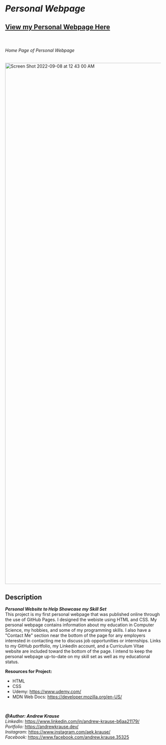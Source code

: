 # *Personal Webpage*
## **[View my Personal Webpage Here](https://andrew-ekrause.github.io/Personal-Webpage/)**

<p>&nbsp;</p>

###### Home Page of Personal Webpage
<img width="1680" alt="Screen Shot 2022-09-08 at 12 43 00 AM" src="https://user-images.githubusercontent.com/57727121/189043649-63d38266-c9b8-4ded-9b14-4ccb511b57b9.png">

## Description
**_Personal Website to Help Showcase my Skill Set_** <br/>
This project is my first personal webpage that was published online through the use of GitHub Pages. I designed the webiste using HTML and CSS. My personal webpage contains information about my education in Computer Science, my hobbies, and some of my programming skills. I also have a "Contact Me" section near the bottom of the page for any employers interested in contacting me to discuss job opportunities or internships. Links to my GitHub portfolio, my LinkedIn account, and a Curriculum Vitae website are included toward the bottom of the page. I intend to keep the personal webpage up-to-date on my skill set as well as my educational status. 

**Resources for Project:**
- HTML
- CSS
- Udemy: https://www.udemy.com/
- MDN Web Docs: https://developer.mozilla.org/en-US/
<p>&nbsp;</p>

**_@Author: Andrew Krause_** <br/>
*LinkedIn:* https://www.linkedin.com/in/andrew-krause-b6aa21179/ <br/>
*Portfolio:* https://andrewkrause.dev/ <br/>
*Instagram:* https://www.instagram.com/aek.krause/ <br/>
*Facebook:* https://www.facebook.com/andrew.krause.35325

